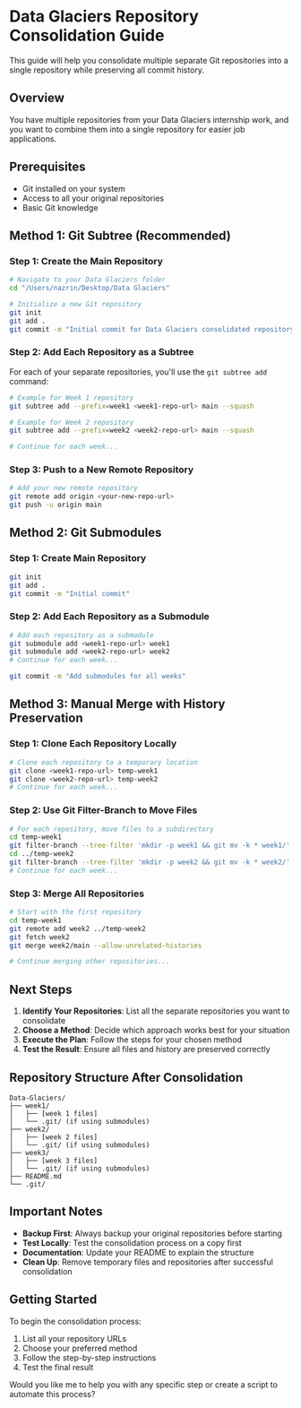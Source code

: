 # Data Glaciers Repository Consolidation Guide

This guide will help you consolidate multiple separate Git repositories into a single repository while preserving all commit history.

## Overview
You have multiple repositories from your Data Glaciers internship work, and you want to combine them into a single repository for easier job applications.

## Prerequisites
- Git installed on your system
- Access to all your original repositories
- Basic Git knowledge

## Method 1: Git Subtree (Recommended)

### Step 1: Create the Main Repository
```bash
# Navigate to your Data Glaciers folder
cd "/Users/nazrin/Desktop/Data Glaciers"

# Initialize a new Git repository
git init
git add .
git commit -m "Initial commit for Data Glaciers consolidated repository"
```

### Step 2: Add Each Repository as a Subtree
For each of your separate repositories, you'll use the `git subtree add` command:

```bash
# Example for Week 1 repository
git subtree add --prefix=week1 <week1-repo-url> main --squash

# Example for Week 2 repository  
git subtree add --prefix=week2 <week2-repo-url> main --squash

# Continue for each week...
```

### Step 3: Push to a New Remote Repository
```bash
# Add your new remote repository
git remote add origin <your-new-repo-url>
git push -u origin main
```

## Method 2: Git Submodules

### Step 1: Create Main Repository
```bash
git init
git add .
git commit -m "Initial commit"
```

### Step 2: Add Each Repository as a Submodule
```bash
# Add each repository as a submodule
git submodule add <week1-repo-url> week1
git submodule add <week2-repo-url> week2
# Continue for each week...

git commit -m "Add submodules for all weeks"
```

## Method 3: Manual Merge with History Preservation

### Step 1: Clone Each Repository Locally
```bash
# Clone each repository to a temporary location
git clone <week1-repo-url> temp-week1
git clone <week2-repo-url> temp-week2
# Continue for each week...
```

### Step 2: Use Git Filter-Branch to Move Files
```bash
# For each repository, move files to a subdirectory
cd temp-week1
git filter-branch --tree-filter 'mkdir -p week1 && git mv -k * week1/' HEAD
cd ../temp-week2
git filter-branch --tree-filter 'mkdir -p week2 && git mv -k * week2/' HEAD
# Continue for each week...
```

### Step 3: Merge All Repositories
```bash
# Start with the first repository
cd temp-week1
git remote add week2 ../temp-week2
git fetch week2
git merge week2/main --allow-unrelated-histories

# Continue merging other repositories...
```

## Next Steps

1. **Identify Your Repositories**: List all the separate repositories you want to consolidate
2. **Choose a Method**: Decide which approach works best for your situation
3. **Execute the Plan**: Follow the steps for your chosen method
4. **Test the Result**: Ensure all files and history are preserved correctly

## Repository Structure After Consolidation
```
Data-Glaciers/
├── week1/
│   ├── [week 1 files]
│   └── .git/ (if using submodules)
├── week2/
│   ├── [week 2 files]
│   └── .git/ (if using submodules)
├── week3/
│   ├── [week 3 files]
│   └── .git/ (if using submodules)
├── README.md
└── .git/
```

## Important Notes

- **Backup First**: Always backup your original repositories before starting
- **Test Locally**: Test the consolidation process on a copy first
- **Documentation**: Update your README to explain the structure
- **Clean Up**: Remove temporary files and repositories after successful consolidation

## Getting Started

To begin the consolidation process:

1. List all your repository URLs
2. Choose your preferred method
3. Follow the step-by-step instructions
4. Test the final result

Would you like me to help you with any specific step or create a script to automate this process?
